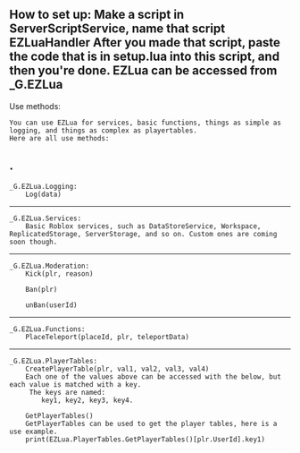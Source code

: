 How to set up:
Make a script in ServerScriptService, name that script EZLuaHandler
After you made that script, paste the code that is in setup.lua into this script, and then you're done.
EZLua can be accessed from _G.EZLua
--------------------------------------------------
Use methods:

    You can use EZLua for services, basic functions, things as simple as logging, and things as complex as playertables.
    Here are all use methods:
.
----------------------------
    _G.EZLua.Logging:
        Log(data)
-------------------------------------------------
    _G.EZLua.Services:
        Basic Roblox services, such as DataStoreService, Workspace, ReplicatedStorage, ServerStorage, and so on. Custom ones are coming soon though.
------------------------------------------------
    _G.EZLua.Moderation:
        Kick(plr, reason)

        Ban(plr)

        unBan(userId)
-----------------------------------------------------
    _G.EZLua.Functions:
        PlaceTeleport(placeId, plr, teleportData)
----------------------------------------------------
    _G.EZLua.PlayerTables:
        CreatePlayerTable(plr, val1, val2, val3, val4)
        Each one of the values above can be accessed with the below, but each value is matched with a key.
         The keys are named:
            key1, key2, key3, key4.
    
        GetPlayerTables()
        GetPlayerTables can be used to get the player tables, here is a use example.
        print(EZLua.PlayerTables.GetPlayerTables()[plr.UserId].key1)